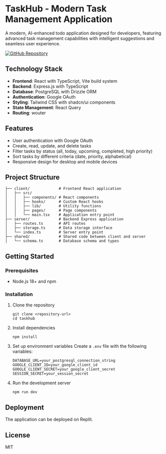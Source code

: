 # TaskHub - Modern Task Management Application

A modern, AI-enhanced todo application designed for developers, featuring advanced task management capabilities with intelligent suggestions and seamless user experience.

[![GitHub Repository](https://img.shields.io/badge/GitHub-Repository-blue?logo=github)](https://github.com/hybrisPawelWiacek/aidevtasks)

## Technology Stack

- **Frontend**: React with TypeScript, Vite build system
- **Backend**: Express.js with TypeScript
- **Database**: PostgreSQL with Drizzle ORM
- **Authentication**: Google OAuth 
- **Styling**: Tailwind CSS with shadcn/ui components
- **State Management**: React Query
- **Routing**: wouter

## Features

- User authentication with Google OAuth
- Create, read, update, and delete tasks
- Filter tasks by status (all, today, upcoming, completed, high priority)
- Sort tasks by different criteria (date, priority, alphabetical)
- Responsive design for desktop and mobile devices

## Project Structure

```
├── client/             # Frontend React application
│   ├── src/
│   │   ├── components/ # React components
│   │   ├── hooks/      # Custom React hooks
│   │   ├── lib/        # Utility functions
│   │   ├── pages/      # Page components
│   │   └── main.tsx    # Application entry point
├── server/             # Backend Express application
│   ├── routes.ts       # API routes
│   ├── storage.ts      # Data storage interface
│   └── index.ts        # Server entry point
├── shared/             # Shared code between client and server
│   └── schema.ts       # Database schema and types
```

## Getting Started

### Prerequisites

- Node.js 18+ and npm

### Installation

1. Clone the repository
   ```
   git clone <repository-url>
   cd taskhub
   ```

2. Install dependencies
   ```
   npm install
   ```

3. Set up environment variables
   Create a `.env` file with the following variables:
   ```
   DATABASE_URL=your_postgresql_connection_string
   GOOGLE_CLIENT_ID=your_google_client_id
   GOOGLE_CLIENT_SECRET=your_google_client_secret
   SESSION_SECRET=your_session_secret
   ```

4. Run the development server
   ```
   npm run dev
   ```

## Deployment

The application can be deployed on Replit.

## License

MIT